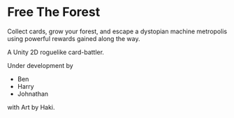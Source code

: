 # Free The Forest

Collect cards, grow your forest, and escape a dystopian machine metropolis using powerful rewards gained along the way.

A Unity 2D roguelike card-battler.

Under development by
 - Ben
 - Harry
 - Johnathan
 
with Art by Haki.
